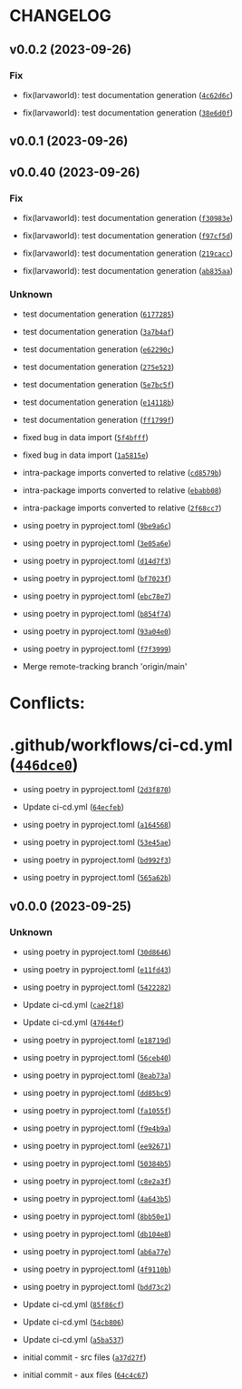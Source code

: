 # CHANGELOG



## v0.0.2 (2023-09-26)

### Fix

* fix(larvaworld): test documentation generation ([`4c62d6c`](https://github.com/bagjohn/larvaworld_autoversioning/commit/4c62d6c6b82ea5dd61604bdd6af9951bbd362ad2))

* fix(larvaworld): test documentation generation ([`38e6d0f`](https://github.com/bagjohn/larvaworld_autoversioning/commit/38e6d0f24b39437407e7f2f941223d3691d4f00f))


## v0.0.1 (2023-09-26)


## v0.0.40 (2023-09-26)

### Fix

* fix(larvaworld): test documentation generation ([`f30983e`](https://github.com/bagjohn/larvaworld_autoversioning/commit/f30983e97c10c9325150291912a6841a6c28667d))

* fix(larvaworld): test documentation generation ([`f97cf5d`](https://github.com/bagjohn/larvaworld_autoversioning/commit/f97cf5d85f1c67d7356e8e621ba8ff2c4ad35093))

* fix(larvaworld): test documentation generation ([`219cacc`](https://github.com/bagjohn/larvaworld_autoversioning/commit/219caccccdf7c9c32bcc32a472995e05af8dee08))

* fix(larvaworld): test documentation generation ([`ab835aa`](https://github.com/bagjohn/larvaworld_autoversioning/commit/ab835aadc02d53edb07b5d5bbdef4f860799303f))

### Unknown

* test documentation generation ([`6177285`](https://github.com/bagjohn/larvaworld_autoversioning/commit/6177285dbd4b3452fd02386c64fc6f44dc1079ec))

* test documentation generation ([`3a7b4af`](https://github.com/bagjohn/larvaworld_autoversioning/commit/3a7b4afce6078b7b3bb3f7f7479097a1449082e5))

* test documentation generation ([`e62290c`](https://github.com/bagjohn/larvaworld_autoversioning/commit/e62290c9b4283b16d828deb1fe18d401c0cc4423))

* test documentation generation ([`275e523`](https://github.com/bagjohn/larvaworld_autoversioning/commit/275e523824de21c1299581cfaa7c0fcecb496069))

* test documentation generation ([`5e7bc5f`](https://github.com/bagjohn/larvaworld_autoversioning/commit/5e7bc5f6d629235fbb14d79d3d1945431f225e23))

* test documentation generation ([`e14118b`](https://github.com/bagjohn/larvaworld_autoversioning/commit/e14118b552efecf8e98dbb356a74ff1346ff5cf7))

* test documentation generation ([`ff1799f`](https://github.com/bagjohn/larvaworld_autoversioning/commit/ff1799fe570f36496195e065db7bf6100d295631))

* fixed bug in data import ([`5f4bfff`](https://github.com/bagjohn/larvaworld_autoversioning/commit/5f4bfff99af6e37b99e2ca8a9b501fa57fe6509b))

* fixed bug in data import ([`1a5815e`](https://github.com/bagjohn/larvaworld_autoversioning/commit/1a5815e5c214daff6eb3fda4ec83c9d2d6927c25))

* intra-package imports converted to relative ([`cd8579b`](https://github.com/bagjohn/larvaworld_autoversioning/commit/cd8579bea396394e3ab210c86c62ef4e12182672))

* intra-package imports converted to relative ([`ebabb08`](https://github.com/bagjohn/larvaworld_autoversioning/commit/ebabb08c1248c84a29858a857fe1ce696191f6b5))

* intra-package imports converted to relative ([`2f68cc7`](https://github.com/bagjohn/larvaworld_autoversioning/commit/2f68cc7a496706750769cf070b2951b4a213e39b))

* using poetry in pyproject.toml ([`9be9a6c`](https://github.com/bagjohn/larvaworld_autoversioning/commit/9be9a6cfe9a1722b7d0304ea9cba83cff930d364))

* using poetry in pyproject.toml ([`3e05a6e`](https://github.com/bagjohn/larvaworld_autoversioning/commit/3e05a6e3e8e078b7115b7e367d6cc9089bb57b23))

* using poetry in pyproject.toml ([`d14d7f3`](https://github.com/bagjohn/larvaworld_autoversioning/commit/d14d7f3afe71640fc42f7dc4b9595a10530e9e68))

* using poetry in pyproject.toml ([`bf7023f`](https://github.com/bagjohn/larvaworld_autoversioning/commit/bf7023fbb2ba0afe868d15a10530b80e6c808ff0))

* using poetry in pyproject.toml ([`ebc78e7`](https://github.com/bagjohn/larvaworld_autoversioning/commit/ebc78e75a0237958d4eeb7f7f033b4124dbf3d6a))

* using poetry in pyproject.toml ([`b854f74`](https://github.com/bagjohn/larvaworld_autoversioning/commit/b854f74d8236980d8831a639fd1d0aecce937d3a))

* using poetry in pyproject.toml ([`93a04e0`](https://github.com/bagjohn/larvaworld_autoversioning/commit/93a04e0965c5c742ea2d4ab552a63614508edee5))

* using poetry in pyproject.toml ([`f7f3999`](https://github.com/bagjohn/larvaworld_autoversioning/commit/f7f399961ea87d4f3614840cee95b2ae7f7b8bdf))

* Merge remote-tracking branch &#39;origin/main&#39;

# Conflicts:
#	.github/workflows/ci-cd.yml ([`446dce0`](https://github.com/bagjohn/larvaworld_autoversioning/commit/446dce0ec1818d4f11e063e21acafc9be20f28c9))

* using poetry in pyproject.toml ([`2d3f870`](https://github.com/bagjohn/larvaworld_autoversioning/commit/2d3f8707a5250897f8aeb1b0544953741a3690b3))

* Update ci-cd.yml ([`64ecfeb`](https://github.com/bagjohn/larvaworld_autoversioning/commit/64ecfeb67dcc7a3809dcfc436352b7470c753d82))

* using poetry in pyproject.toml ([`a164568`](https://github.com/bagjohn/larvaworld_autoversioning/commit/a164568c6c86a56fb6f64bcab2663db450e78ae8))

* using poetry in pyproject.toml ([`53e45ae`](https://github.com/bagjohn/larvaworld_autoversioning/commit/53e45aed03126e12e607555079bb69198d6b233e))

* using poetry in pyproject.toml ([`bd992f3`](https://github.com/bagjohn/larvaworld_autoversioning/commit/bd992f3faaa93a4951592cb092e6613410d93f8a))

* using poetry in pyproject.toml ([`565a62b`](https://github.com/bagjohn/larvaworld_autoversioning/commit/565a62bb3a2d61957723023113bc63d5373fc7df))


## v0.0.0 (2023-09-25)

### Unknown

* using poetry in pyproject.toml ([`30d8646`](https://github.com/bagjohn/larvaworld_autoversioning/commit/30d8646e26dfc64eff763e8121543052427a395f))

* using poetry in pyproject.toml ([`e11fd43`](https://github.com/bagjohn/larvaworld_autoversioning/commit/e11fd43ec4328e5c719a113d368a87ff75f05848))

* using poetry in pyproject.toml ([`5422282`](https://github.com/bagjohn/larvaworld_autoversioning/commit/542228262f50ecb16396125afcbaa2830052ef83))

* Update ci-cd.yml ([`cae2f18`](https://github.com/bagjohn/larvaworld_autoversioning/commit/cae2f184d7adafc1b83f15928b1493d23a9626fe))

* Update ci-cd.yml ([`47644ef`](https://github.com/bagjohn/larvaworld_autoversioning/commit/47644ef56fdd79166d1b234ca36cd4f86701d98e))

* using poetry in pyproject.toml ([`e18719d`](https://github.com/bagjohn/larvaworld_autoversioning/commit/e18719d495b19c293ec133f6873e6e69cf7baf98))

* using poetry in pyproject.toml ([`56ceb40`](https://github.com/bagjohn/larvaworld_autoversioning/commit/56ceb40b39d32d9bb0604aa1710c14376e6a2f54))

* using poetry in pyproject.toml ([`8eab73a`](https://github.com/bagjohn/larvaworld_autoversioning/commit/8eab73a56d72cd8ac7f2c92d4fb1069e5006261b))

* using poetry in pyproject.toml ([`dd85bc9`](https://github.com/bagjohn/larvaworld_autoversioning/commit/dd85bc9aafb1fdd1c663b301e4eebd681f2facf5))

* using poetry in pyproject.toml ([`fa1055f`](https://github.com/bagjohn/larvaworld_autoversioning/commit/fa1055f65d16aa5865b7d85134a0f0a9a081bf9a))

* using poetry in pyproject.toml ([`f9e4b9a`](https://github.com/bagjohn/larvaworld_autoversioning/commit/f9e4b9ad9b4d5f69e9e8bd48778e96945d072bc1))

* using poetry in pyproject.toml ([`ee92671`](https://github.com/bagjohn/larvaworld_autoversioning/commit/ee9267193c0af98f1a36774b9fe915effc27f631))

* using poetry in pyproject.toml ([`50384b5`](https://github.com/bagjohn/larvaworld_autoversioning/commit/50384b530aa271bba6d039dffd2980098f19c28f))

* using poetry in pyproject.toml ([`c8e2a3f`](https://github.com/bagjohn/larvaworld_autoversioning/commit/c8e2a3fc20ec0e2fa073ab8cef7878cb0060d705))

* using poetry in pyproject.toml ([`4a643b5`](https://github.com/bagjohn/larvaworld_autoversioning/commit/4a643b5b5313965a226ce4519b58274462b6aa7c))

* using poetry in pyproject.toml ([`8bb50e1`](https://github.com/bagjohn/larvaworld_autoversioning/commit/8bb50e1d9aa8194fdd324a1d3aa004dcd386e629))

* using poetry in pyproject.toml ([`db104e8`](https://github.com/bagjohn/larvaworld_autoversioning/commit/db104e8546d010cbc6ee7efb2eeccb9924033d96))

* using poetry in pyproject.toml ([`ab6a77e`](https://github.com/bagjohn/larvaworld_autoversioning/commit/ab6a77e1e174842508551efdb8459e36e087ecd6))

* using poetry in pyproject.toml ([`4f9110b`](https://github.com/bagjohn/larvaworld_autoversioning/commit/4f9110be5e94dda5691a6bf0616797e416edf7e5))

* using poetry in pyproject.toml ([`bdd73c2`](https://github.com/bagjohn/larvaworld_autoversioning/commit/bdd73c2ae02457e9473513798d8273bb8d78b1d5))

* Update ci-cd.yml ([`85f86cf`](https://github.com/bagjohn/larvaworld_autoversioning/commit/85f86cf6ba5f7025824b2ccfc56e8d32de769887))

* Update ci-cd.yml ([`54cb806`](https://github.com/bagjohn/larvaworld_autoversioning/commit/54cb806974b4e973b52cd3b8ae96459ee8c7d778))

* Update ci-cd.yml ([`a5ba537`](https://github.com/bagjohn/larvaworld_autoversioning/commit/a5ba537ef899143c9c3ca4f562f9750ef2028558))

* initial commit - src files ([`a37d27f`](https://github.com/bagjohn/larvaworld_autoversioning/commit/a37d27fb557cda268dd63ddca2c2c9bc529c53f8))

* initial commit - aux files ([`64c4c67`](https://github.com/bagjohn/larvaworld_autoversioning/commit/64c4c6721e12dbf6b3d38d02d571da0391f5b33e))
